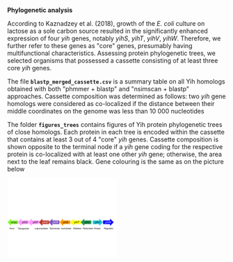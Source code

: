 **Phylogenetic analysis**

According to Kaznadzey et al. (2018), growth of the _E. coli_ culture on lactose as a sole carbon source resulted in the significantly enhanced expression of four _yih_ genes, notably _yihS_, _yihT_, _yihV_, _yihW_. Therefore, we further refer to these genes as "core" genes, presumably having multifunctional characteristics. Assessing protein phylogenetic trees, we selected organisms that possessed a cassette consisting of at least three core _yih_ genes.

The file **`blastp_merged_cassette.csv`** is a summary table on all Yih homologs obtained with both "phmmer + blastp" and "nsimscan + blastp" approaches.  Cassette composition was determined as follows: two _yih_ gene homologs were considered as co-localized if the distance between their middle coordinates on the genome was less than 10 000 nucleotides

The folder **`figures_trees`** contains figures of Yih protein phylogenetic trees of close homologs. Each protein in each tree is encoded within the cassette that contains at least 3 out of 4 "core" _yih_ genes. Cassette composition is shown opposite to the terminal node if a _yih_ gene coding for the respective protein is co-localized with at least one other _yih_ gene; otherwise, the area next to the leaf remains black. Gene colouring is the same as on the picture below 

<img src="https://github.com/rybinaanya/FCOM22/blob/main/cassette_K12.png" width=50% height=20%>
